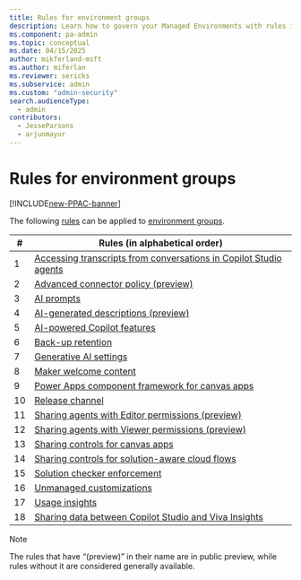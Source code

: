 ```yaml
---
title: Rules for environment groups
description: Learn how to govern your Managed Environments with rules in bulk.
ms.component: pa-admin
ms.topic: conceptual
ms.date: 04/15/2025
author: mikferland-msft
ms.author: miferlan
ms.reviewer: sericks
ms.subservice: admin
ms.custom: "admin-security"
search.audienceType: 
  - admin
contributors:
  - JesseParsons
  - arjunmayur
---
```


# Rules for environment groups

[!INCLUDE[new-PPAC-banner](~/includes/new-PPAC-banner.md)]

The following [rules](environment-groups.md#rules) can be applied to [environment groups](environment-groups.md). 

| # | Rules (in alphabetical order) |
|----|----------|
| 1 | [Accessing transcripts from conversations in Copilot Studio agents](/microsoft-copilot-studio/admin-transcript-controls) |
| 2 | [Advanced connector policy (preview)](advanced-connector-policies.md) |
| 3 | [AI prompts](/ai-builder/administer#enable-or-disable-ai-prompts-in-power-platform-and-copilot-studio) |
| 4 | [AI-generated descriptions (preview)](/power-apps/maker/canvas-apps/save-publish-app#create-an-app-description-with-copilot-preview) |
| 5 | [AI-powered Copilot features](/power-apps/maker/canvas-apps/ai-overview?WT.mc_id=ppac_inproduct_settings) |
| 6 | [Back-up retention](backup-restore-environments.md) |
| 7 | [Generative AI settings](geographical-availability-copilot.md) |
| 8 | [Maker welcome content](welcome-content.md) |
| 9 | [Power Apps component framework for canvas apps](/power-apps/developer/component-framework/component-framework-for-canvas-apps) |
| 10 | [Release channel](https://go.microsoft.com/fwlink/?linkid=2237290) |
| 11 | [Sharing agents with Editor permissions (preview)](managed-environment-sharing-limits.md#agent-sharing-rules-preview) |
| 12 | [Sharing agents with Viewer permissions (preview)](managed-environment-sharing-limits.md#agent-sharing-rules-preview) |
| 13 | [Sharing controls for canvas apps](managed-environment-sharing-limits.md#canvas-app-sharing-rules) |
| 14 | [Sharing controls for solution-aware cloud flows](managed-environment-sharing-limits.md#solution-aware-cloud-flow-sharing-rules) |
| 15 | [Solution checker enforcement](managed-environment-solution-checker.md) |
| 16 | [Unmanaged customizations](../alm/block-unmanaged-customizations.md) |
| 17 | [Usage insights](managed-environment-usage-insights.md) |
| 18 | [Sharing data between Copilot Studio and Viva Insights](settings-features.md?&tabs=new#sharing-copilot-studio-agent-data-with-viva-insights) |

> [!NOTE]
> The rules that have “(preview)” in their name are in public preview, while rules without it are considered generally available.
